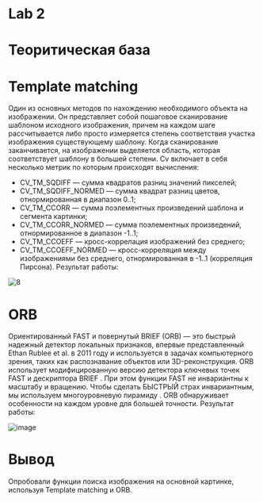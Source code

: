 # Lab 2
# Теоритическая база
# Template matching
Один из основных методов по нахождению необходимого объекта на изображении. Он представляет собой пошаговое сканирование шаблоном исходного изображения, причем на каждом шаге рассчитывается либо просто измеряется степень соответствия участка изображения существующему шаблону. Когда сканирование заканчивается, на изображении выделяется область, которая соответствует шаблону в большей степени.
Cv включает в себя несколько метрик по которым происходят вычисления:
 * CV_TM_SQDIFF — сумма квадратов разниц значений пикселей;
 * CV_TM_SQDIFF_NORMED — сумма квадрат разниц цветов, отнормированная в диапазон 0..1;
 * CV_TM_CCORR — сумма поэлементных произведений шаблона и сегмента картинки;
 * CV_TM_CCORR_NORMED — сумма поэлементных произведений, отнормированное в диапазон -1..1;
 * CV_TM_CCOEFF — кросс-коррелация изображений без среднего;
 * CV_TM_CCOEFF_NORMED — кросс-корреляция между изображениями без среднего, отнормированная в -1..1 (корреляция Пирсона).
 Результат работы: 
 
 
![8](https://user-images.githubusercontent.com/82668230/205068167-2eaca630-3276-44bf-89b8-164106d5c59f.jpg)


# ORB
Ориентированный FAST и повернутый BRIEF (ORB) — это быстрый надежный  детектор локальных признаков, впервые представленный Ethan Rublee et al. в 2011 году и используется в задачах компьютерного зрения, таких как распознавание объектов или 3D-реконструкция. ORB использует модифицированную версию детектора ключевых точек FAST и дескриптора BRIEF . При этом функции FAST не инвариантны к масштабу и вращению. Чтобы сделать БЫСТРЫЙ страх инвариантным, мы используем многоуровневую пирамиду . ORB обнаруживает особенности на каждом уровне для большей точности.
 Результат работы: 
 
 
![image](https://user-images.githubusercontent.com/82668230/206448905-5675403e-97c4-43e9-a4af-b67b8556f610.png)
 
 
 # Вывод
 Опробовали функции поиска изображения на основной картинке, используя Template matching и ORB.
